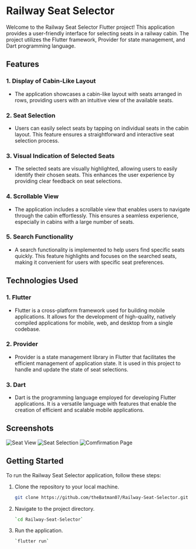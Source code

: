 # Railway Seat Selector

Welcome to the Railway Seat Selector Flutter project! This application provides a user-friendly interface for selecting seats in a railway cabin. The project utilizes the Flutter framework, Provider for state management, and Dart programming language.

## Features

### 1. Display of Cabin-Like Layout
- The application showcases a cabin-like layout with seats arranged in rows, providing users with an intuitive view of the available seats.

### 2. Seat Selection
- Users can easily select seats by tapping on individual seats in the cabin layout. This feature ensures a straightforward and interactive seat selection process.

### 3. Visual Indication of Selected Seats
- The selected seats are visually highlighted, allowing users to easily identify their chosen seats. This enhances the user experience by providing clear feedback on seat selections.

### 4. Scrollable View
- The application includes a scrollable view that enables users to navigate through the cabin effortlessly. This ensures a seamless experience, especially in cabins with a large number of seats.

### 5. Search Functionality
- A search functionality is implemented to help users find specific seats quickly. This feature highlights and focuses on the searched seats, making it convenient for users with specific seat preferences.

## Technologies Used

### 1. Flutter
- Flutter is a cross-platform framework used for building mobile applications. It allows for the development of high-quality, natively compiled applications for mobile, web, and desktop from a single codebase.

### 2. Provider
- Provider is a state management library in Flutter that facilitates the efficient management of application state. It is used in this project to handle and update the state of seat selections.

### 3. Dart
- Dart is the programming language employed for developing Flutter applications. It is a versatile language with features that enable the creation of efficient and scalable mobile applications.

## Screenshots
![Seat View](https://drive.google.com/file/d/1bRKDjkA6F3DmBgzPOugPQTkDfXX87GC6)
![Seat Selection](https://drive.google.com/file/d/12ISyZuh-G_QKSKBFo4RvxAaxWPRKmCPV/view?usp=drive_link)
![Comfirmation Page](https://drive.google.com/file/d/1BSBDl0b-2eqC3y-48hpeYv0KKxIWAOG2/view?usp=drive_link)


## Getting Started

To run the Railway Seat Selector application, follow these steps:

1. Clone the repository to your local machine.
   ```bash
   git clone https://github.com/theBatman07/Railway-Seat-Selector.git
   ```
2. Navigate to the project directory.
   ```bash
   `cd Railway-Seat-Selector`
   ```
  
3. Run the application.
   ```bash
   `flutter run`
   ```
